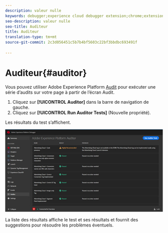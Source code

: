 ```yaml
---
description: valeur nulle
keywords: debugger;experience cloud debugger extension;chrome;extension;auditor;dtm;target
seo-description: valeur nulle
seo-title: Auditeur
title: Auditeur
translation-type: tm+mt
source-git-commit: 2c3d056451c5b7b4bf5603c22bf3bbdbc693491f

---
```



# Auditeur{#auditor}

Vous pouvez utiliser Adobe Experience Platform [Audit](https://docs.adobe.com/content/help/en/auditor/using/overview.html) pour exécuter une série d’audits sur votre page à partir de l’écran Audit.

1. Cliquez sur **[!UICONTROL Auditor]** dans la barre de navigation de gauche.
1. Cliquez sur **[!UICONTROL Run Auditor Tests]** (Nouvelle propriété).

Les résultats du test s’affichent.

![](assets/auditor-results.jpg)

La liste des résultats affiche le test et ses résultats et fournit des suggestions pour résoudre les problèmes éventuels.